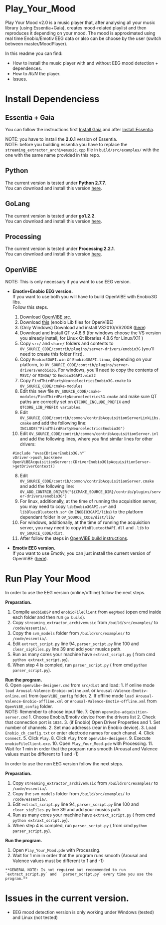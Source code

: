 Play_Your_Mood
==============

Play Your Mood v2.0 is a music player that, after analysing all your music library (using Essentia+Gaia), creates mood-related playlist and then reproduces it depending on your mood. The mood is approximated using real time Enobio/Emotiv EEG data or also can be choose by the user (switch between master/MoodPlayer). 

In this readme you can find:
* How to install the music player with and without EEG mood detection + dependences.
* How to _RUN_ the player.
* Issues.

# Install Dependenciess

## Essentia + Gaia  
You can follow the instructions first [Install Gaia](https://github.com/MTG/gaia/blob/master/README.md) and after [Install  Essentia](http://essentia.upf.edu/documentation/installing.html).

   NOTE: you have to install the **2.0.1** version of Essentia.  
   NOTE: before you building essentia you have to replace the `streaming_extractor_archivemusic.cpp` file in `build/src/examples/` with the one with the same name provided in this repo. 

## Python 
The current version is tested under **Python 2.7.7**.  
You can download and install this version [here](https://www.python.org/download/releases/2.7.7/).

## GoLang 
The current version is tested under **go1.2.2**.  
You can download and install this version [here](http://golang.org/dl/).

## Processing
The current version is tested under **Processing 2.2.1**.  
You can download and install this version [here](https://www.processing.org/download/?processing).

## OpenViBE
   NOTE: This is only necessary if you want to use EEG version.
* **Emotiv+Enobio EEG version.**  
  If you want to use both you will have to build OpenViBE with Enobio3G libs.  
  Follow this steps.  
  1. Download [OpenViBE src](http://openvibe.inria.fr/downloads/).
  1. Download [this](http://www.neuroelectrics.com/sites/neuroelectrics.com/files/enobio/enobio3Gopenvibe-v1.2.1.zip) (enobio Lib files for OpenViBE)  
  2. (Only Windows) Download and install VS2010/VS2008 ([here](http://www.visualstudio.com/en-us/downloads/download-visual-studio-vs#DownloadFamilies_4))
  2. Download and Install QT v.4.8.6 (for windows choose the VS version you already install, for Linux Qt libraries 4.8.6 for Linux/X11 )
  2. Copy `src/` and `share/` folders and contents to `OV_SOURCE_CODE/contrib/plugins/server-drivers/enobio3G` (you'll need to create this folder first).
  3. Copy `Enobio3GAPI.win` or `Enobio3GAPI.linux`, depending on your platform, to `OV_SOURCE_CODE/contrib/plugins/server-drivers/enobio3G`. For windows, you'll need to copy the contents of `MSVC/` or `MINGW/` to `Enobio3GAPI.win32`
  4. Copy `FindThirdPartyNeuroelectricsEnobio3G.cmake` to `OV_SOURCE_CODE/cmake-modules` 
  5. Edit this new file `OV_SOURCE_CODE/cmake-modules/FindThirdPartyNeuroelectrics3G.cmake` and make sure QT paths are correctly set on `QTCORE_INCLUDE_PREFIX` and `QTCORE_LIB_PREFIX variables`.
  6. Edit `OV_SOURCE_CODE/contrib/common/contribAcquisitionServerLinkLibs.cmake` and add the following line:
  `INCLUDE("FindThirdPartyNeuroelectricsEnobio3G")`  
  7. Edit `OV_SOURCE_CODE/contrib/common/contribAcquisitionServer.inl` and add the following lines, where you find similar lines for other drivers:
  ```
  #include "ovasCDriverEnobio3G.h"`
  vDriver->push_back(new OpenViBEAcquisitionServer::CDriverEnobio3G(pAcquisitionServer->getDriverContext()
  ```
  8. Edit `OV_SOURCE_CODE/contrib/common/contribAcquisitionServer.cmake` and add the following line:
  `OV_ADD_CONTRIB_DRIVER("${CMAKE_SOURCE_DIR}/contrib/plugins/server-drivers/enobio3G")`
  9. For linux, additionally, at the time of running the acquisition server, you may need to copy `libEnobio3GAPI.so*` and `libBluezBluetooth.so*` (in `ENOBIO3GAPI/libs`) to the platform dependant folder in `OV_SOURCE_CODE/dist/lib/` 
  10. For windows, additionally, at the time of running the acquisition server, you may need to copy `WinBluetoothAPI.dll` and `.lib` to `OV_SOURCE_CODE/dist`.
  11. After follow the steps in [OpenViBE build instructions](http://openvibe.inria.fr/build-instructions/). 


* **Emotiv EEG version.**  
  If you want to use Emotiv, you can just install the current version of OpenViBE ([here](http://openvibe.inria.fr/downloads/)).

# Run Play Your Mood 
In order to use the EEG version (online/offline) follow the next steps.

**Preparation.**  
  1. Compile `enobioDSP` and `enobioFileClient` from `eegMood` (open cmd inside each folder and then run `go build`).
  1. Copy `streaming_extractor_archivemusic` from `/build/src/examples/` to `/code/essentia/`.
  2. Copy the `svm_models` folder from `/build/src/examples/` to `/code/essentia/`.
  3. Edit `extract_script.py` line 94, `parser_script.py` line 100 and `clear_sigFiles.py` line 39 and add your musics path. 
  4. Run as many cores your machine have `extraxt_script.py` ( from cmd `python extraxt_script.py`).
  5. When step 4 is compled, run `parser_script.py` ( from cmd `python parser_script.py`).

**Run the program.**  
  6. Open `openvibe-designer.cmd` from `src/dist` and load:
    1. If online mode `load Arousal-Valence-Enobio-online.xml` or `Arousal-Valence-Emotiv-online.xml` from `OpenViBE_config` folder.
    2. If offline mode `load Arousal-Valence-Enobio-offline.xml` or `Arousal-Valence-Emotiv-offline.xml` from `OpenViBE_config` folder.  
      NOTE: Remember to choose input file.
  7. Open `openvibe-adquisition-server.cmd`
    1. Choose Enobio/Emotiv device from the drivers list 
    2. Check that connection port is `1024`.
    3. (if Enobio) Open Driver Properties and 
      1. Set number of channels. 
      2. Set mac addresss (rear in Enobio device). 
      3. Load `Enobio_ch_config.txt` or enter electrode names for each chanel.
    4. Click `Connect`.
    5. Click `Play`.
  8. Click `Play` from `openvibe-designer`.
  9. Execute `enobioFileClient.exe`.
  10. Open `Play_Your_Mood.pde` with Processing. 
  11. Wait for 1 min in order that the program runs smooth (Arousal and Valence values must be different to 1 and -1)

In order to use the non EEG version follow the next steps.

**Preparation.**  
  1. Copy `streaming_extractor_archivemusic` from `/build/src/examples/` to `/code/essentia/`.
  2. Copy the `svm_models` folder from `/build/src/examples/` to `/code/essentia/`.
  3. Edit `extract_script.py` line 94, `parser_script.py` line 100 and `clear_sigFiles.py` line 39 and add your musics path. 
  4. Run as many cores your machine have `extraxt_script.py` ( from cmd `python extraxt_script.py`).
  5. When step 4 is compled, run `parser_script.py` ( from cmd `python parser_script.py`).

**Run the program.**  
  1. Open `Play_Your_Mood.pde` with Processing. 
  2. Wait for 1 min in order that the program runs smooth (Arousal and Valence values must be different to 1 and -1)

    **GENERAL NOTE: Is not required but recommended to run `extract_script.py` and  `parser_script.py` every time you use the program.** 
    
# Issues in the current version. 
* EEG mood detection version is only working under Windows (tested) and Linux (not tested)

